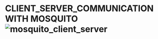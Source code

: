 # CLIENT_SERVER_COMMUNICATION WITH MOSQUITO ![mosquito_client_server](https://user-images.githubusercontent.com/73970563/159928227-ff389f32-2de1-47e5-bbe5-0ef6ff9701be.png)
